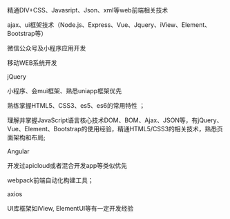 精通DIV+CSS、Javasript、Json、xml等web前端相关技术

ajax、ui框架技术（Node.js、Express、Vue、Jquery、iView、Element、Bootstrap等）

微信公众号及小程序应用开发

移动WEB系统开发 

jQuery

小程序、会mui框架、熟悉uniapp框架优先

熟练掌握HTML5、CSS3、es5、es6的常用特性 ；

理解并掌握JavaScript语言核心技术DOM、BOM、Ajax、JSON等，有jQuery、Vue、Element、Bootstrap的使用经验，精通HTML5/CSS3的相关技术，熟悉页面架构和布局;

Angular

开发过apicloud或者混合开发app等类似优先

webpack前端自动化构建工具；

axios

UI库框架如iView, ElementUI等有一定开发经验